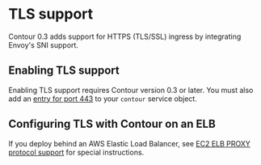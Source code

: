 # TLS support

Contour 0.3 adds support for HTTPS (TLS/SSL) ingress by integrating Envoy's SNI support.

## Enabling TLS support

Enabling TLS support requires Contour version 0.3 or later. You must also add an [entry for port 443][1] to your `contour` service object.

## Configuring TLS with Contour on an ELB

If you deploy behind an AWS Elastic Load Balancer, see [EC2 ELB PROXY protocol support](proxy-proto.md) for special instructions.

[1]: https://github.com/heptio/contour/blob/master/examples/common/service.yaml#L20-L23

